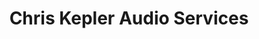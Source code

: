 ---
title: "Chris Kepler Audio Services"
url: /port-matilda/chris-kepler-audio-services/
shop: hifi
---